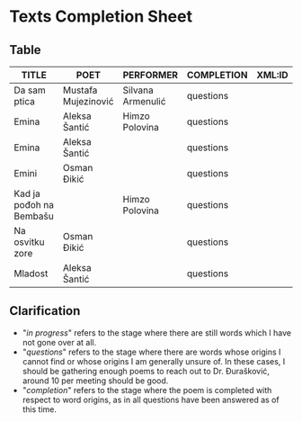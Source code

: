 # Texts Completion Sheet

## Table
| TITLE | POET | PERFORMER | COMPLETION | XML:ID |
| ---   | ---  | ---       | ---        | --- |
| Da sam ptica| Mustafa Mujezinović | Silvana Armenulić | questions | |
| Emina | Aleksa Šantić | Himzo Polovina | questions | |
| Emina | Aleksa Šantić | | questions | |
| Emini | Osman Đikić | | questions | |
| Kad ja pođoh na Bembašu | | Himzo Polovina | questions | |
| Na osvitku zore | Osman Đikić | | questions | |
| Mladost | Aleksa Šantić | | questions | | 

## Clarification
- "_in progress_" refers to the stage where there are still words which I have not gone over at all. 
- "_questions_" refers to the stage where there are words whose origins I cannot find or
whose origins I am generally unsure of. In these cases, I should be gathering enough
poems to reach out to Dr. Đurašković, around 10 per meeting should be good.
- "_completion_" refers to the stage where the poem is completed with respect to word origins,
as in all questions have been answered as of this  time.